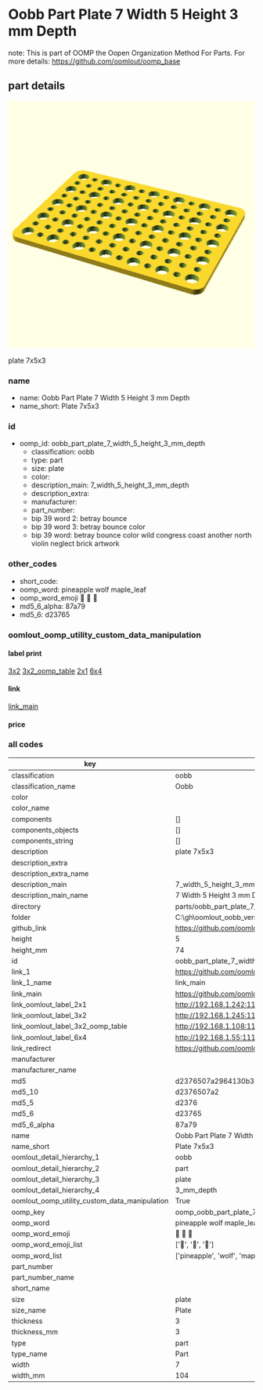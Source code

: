 # Oobb Part Plate 7 Width 5 Height 3 mm Depth  

note: This is part of OOMP the Oopen Organization Method For Parts. For more details: https://github.com/oomlout/oomp_base

##  part details
  

[![](3dpr.png)](3dpr.png)

plate 7x5x3



### name
* name: Oobb Part Plate 7 Width 5 Height 3 mm Depth
* name_short: Plate 7x5x3 
### id
* oomp_id: oobb_part_plate_7_width_5_height_3_mm_depth
  * classification: oobb
  * type: part
  * size: plate
  * color: 
  * description_main: 7_width_5_height_3_mm_depth
  * description_extra: 
  * manufacturer: 
  * part_number: 
  * bip 39 word 2: betray bounce
  * bip 39 word 3: betray bounce color
  * bip 39 word: betray bounce color wild congress coast another north violin neglect brick artwork

### other_codes
* short_code: 
* oomp_word: pineapple wolf maple_leaf
* oomp_word_emoji :pineapple: :wolf: :maple_leaf:
* md5_6_alpha: 87a79
* md5_6: d23765






### oomlout_oomp_utility_custom_data_manipulation
#### label print
[3x2](http://192.168.1.245:1112/?label=oomp%2087a79)
[3x2_oomp_table](http://192.168.1.108:1112/?label=oomp%2087a79)
[2x1](http://192.168.1.242:1112/?label=oomp%2087a79)
[6x4](http://192.168.1.55:1112/?label=oomp%2087a79)    

#### link

[link_main](https://github.com/oomlout/oomlout_oobb_version_4_generated_parts/tree/main/navigation_oomp/oobb/part/plate/7_width_5_height_3_mm_depth/part)                              

#### price







### all codes 
| key | value |  
| --- | --- |  
| classification | oobb |  
| classification_name | Oobb |  
| color |  |  
| color_name |  |  
| components | [] |  
| components_objects | [] |  
| components_string | [] |  
| description | plate 7x5x3 |  
| description_extra |  |  
| description_extra_name |  |  
| description_main | 7_width_5_height_3_mm_depth |  
| description_main_name | 7 Width 5 Height 3 mm Depth |  
| directory | parts/oobb_part_plate_7_width_5_height_3_mm_depth |  
| folder | C:\gh\oomlout_oobb_version_4_generated_parts\parts\oobb_part_plate_7_width_5_height_3_mm_depth |  
| github_link | https://github.com/oomlout/oomlout_oomp_part_src/tree/main/parts/oobb_part_plate_7_width_5_height_3_mm_depth |  
| height | 5 |  
| height_mm | 74 |  
| id | oobb_part_plate_7_width_5_height_3_mm_depth |  
| link_1 | https://github.com/oomlout/oomlout_oobb_version_4_generated_parts/tree/main/navigation_oomp/oobb/part/plate/7_width_5_height_3_mm_depth/part |  
| link_1_name | link_main |  
| link_main | https://github.com/oomlout/oomlout_oobb_version_4_generated_parts/tree/main/navigation_oomp/oobb/part/plate/7_width_5_height_3_mm_depth/part |  
| link_oomlout_label_2x1 | http://192.168.1.242:1112/?label=oomp%2087a79 |  
| link_oomlout_label_3x2 | http://192.168.1.245:1112/?label=oomp%2087a79 |  
| link_oomlout_label_3x2_oomp_table | http://192.168.1.108:1112/?label=oomp%2087a79 |  
| link_oomlout_label_6x4 | http://192.168.1.55:1112/?label=oomp%2087a79 |  
| link_redirect | https://github.com/oomlout/oomlout_oobb_version_4_generated_parts/tree/main/parts/oobb_plate_07_05_03 |  
| manufacturer |  |  
| manufacturer_name |  |  
| md5 | d2376507a2964130b3178fb05b4698ab |  
| md5_10 | d2376507a2 |  
| md5_5 | d2376 |  
| md5_6 | d23765 |  
| md5_6_alpha | 87a79 |  
| name | Oobb Part Plate 7 Width 5 Height 3 mm Depth |  
| name_short | Plate 7x5x3  |  
| oomlout_detail_hierarchy_1 | oobb |  
| oomlout_detail_hierarchy_2 | part |  
| oomlout_detail_hierarchy_3 | plate |  
| oomlout_detail_hierarchy_4 | 3_mm_depth |  
| oomlout_oomp_utility_custom_data_manipulation | True |  
| oomp_key | oomp_oobb_part_plate_7_width_5_height_3_mm_depth |  
| oomp_word | pineapple wolf maple_leaf |  
| oomp_word_emoji | :pineapple: :wolf: :maple_leaf: |  
| oomp_word_emoji_list | [':pineapple:', ':wolf:', ':maple_leaf:'] |  
| oomp_word_list | ['pineapple', 'wolf', 'maple_leaf'] |  
| part_number |  |  
| part_number_name |  |  
| short_name |  |  
| size | plate |  
| size_name | Plate |  
| thickness | 3 |  
| thickness_mm | 3 |  
| type | part |  
| type_name | Part |  
| width | 7 |  
| width_mm | 104 |  
